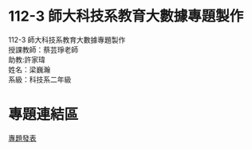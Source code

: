 # 112-3 師大科技系教育大數據專題製作
112-3 師大科技系教育大數據專題製作  
授課教師：蔡芸琤老師  
助教:許家瑋  
姓名：梁巍瀚  
系級：科技系二年級  
# 專題連結區 
[專題發表](https://www.youtube.com/watch?v=eci8HjQMh_I)<br/>


